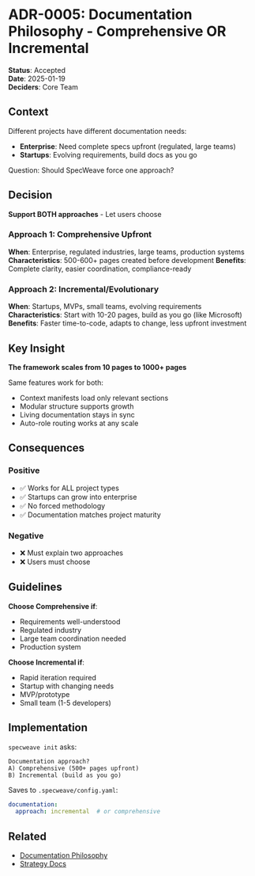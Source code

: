 # ADR-0005: Documentation Philosophy - Comprehensive OR Incremental

**Status**: Accepted  
**Date**: 2025-01-19  
**Deciders**: Core Team  

## Context

Different projects have different documentation needs:
- **Enterprise**: Need complete specs upfront (regulated, large teams)
- **Startups**: Evolving requirements, build docs as you go

Question: Should SpecWeave force one approach?

## Decision

**Support BOTH approaches** - Let users choose

### Approach 1: Comprehensive Upfront
**When**: Enterprise, regulated industries, large teams, production systems
**Characteristics**: 500-600+ pages created before development
**Benefits**: Complete clarity, easier coordination, compliance-ready

### Approach 2: Incremental/Evolutionary
**When**: Startups, MVPs, small teams, evolving requirements  
**Characteristics**: Start with 10-20 pages, build as you go (like Microsoft)
**Benefits**: Faster time-to-code, adapts to change, less upfront investment

## Key Insight

**The framework scales from 10 pages to 1000+ pages**

Same features work for both:
- Context manifests load only relevant sections
- Modular structure supports growth
- Living documentation stays in sync
- Auto-role routing works at any scale

## Consequences

### Positive
- ✅ Works for ALL project types
- ✅ Startups can grow into enterprise
- ✅ No forced methodology
- ✅ Documentation matches project maturity

### Negative
- ❌ Must explain two approaches
- ❌ Users must choose

## Guidelines

**Choose Comprehensive if**:
- Requirements well-understood
- Regulated industry
- Large team coordination needed
- Production system

**Choose Incremental if**:
- Rapid iteration required
- Startup with changing needs
- MVP/prototype
- Small team (1-5 developers)

## Implementation

`specweave init` asks:
```
Documentation approach?
A) Comprehensive (500+ pages upfront)
B) Incremental (build as you go)
```

Saves to `.specweave/config.yaml`:
```yaml
documentation:
  approach: incremental  # or comprehensive
```

## Related

- [Documentation Philosophy](../../../../CLAUDE.md#documentation-philosophy--approaches)
- [Strategy Docs](../../strategy/index.md)

